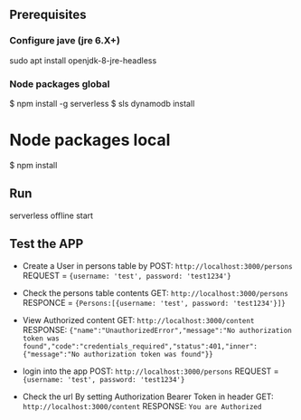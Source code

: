 
## Prerequisites

### Configure jave (jre 6.X+)
sudo apt install openjdk-8-jre-headless

### Node packages global
$ npm install -g serverless
$ sls dynamodb install

# Node packages local
$ npm install

## Run
serverless offline start



## Test the APP

* Create a User in persons table by
    POST: `http://localhost:3000/persons`
    REQUEST = `{username: 'test', password: 'test1234'}`



* Check the persons table contents
    GET: `http://localhost:3000/persons`
    RESPONCE = `{Persons:[{username: 'test', password: 'test1234'}]}`



* View Authorized content
    GET: `http://localhost:3000/content`
    RESPONSE: `{"name":"UnauthorizedError","message":"No authorization token was found","code":"credentials_required","status":401,"inner":{"message":"No authorization token was found"}}`



* login into the app
    POST: `http://localhost:3000/persons`
    REQUEST = `{username: 'test', password: 'test1234'}`

    

* Check the url By  setting Authorization  Bearer Token in header
    GET: `http://localhost:3000/content`
    RESPONSE: `You are Authorized`
   





